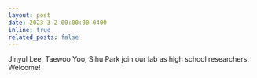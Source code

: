 ```yaml
---
layout: post
date: 2023-3-2 00:00:00-0400
inline: true
related_posts: false
---
```


Jinyul Lee, Taewoo Yoo, Sihu Park join our lab as high school researchers. Welcome!
